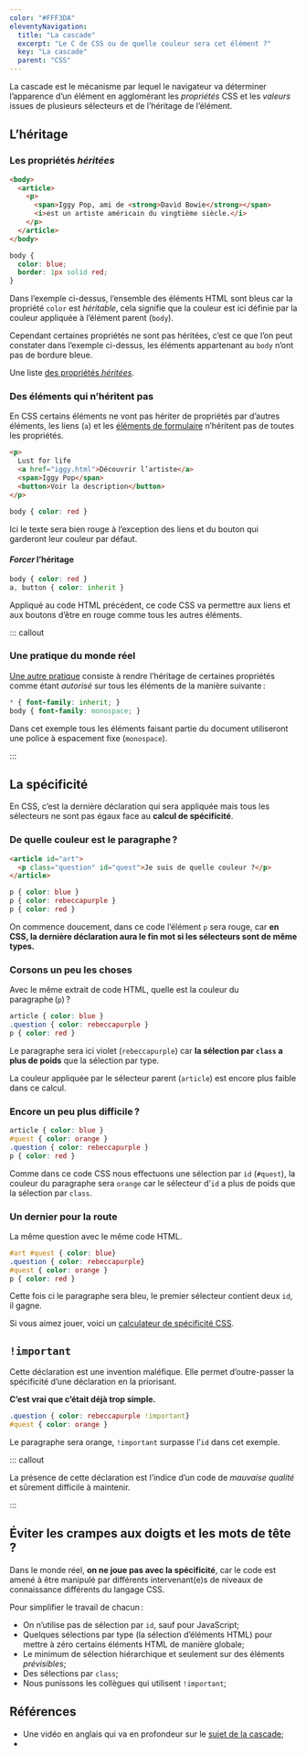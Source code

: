```yaml
---
color: "#FFF3DA"
eleventyNavigation:
  title: "La cascade"
  excerpt: "Le C de CSS ou de quelle couleur sera cet élément ?"
  key: "La cascade"
  parent: "CSS"
---
```


La cascade est le mécanisme par lequel le navigateur va déterminer l’apparence d’un élément en agglomérant les *propriétés* CSS et les *valeurs* issues de plusieurs sélecteurs et de l’héritage de l’élément.

<!-- Par défaut en CSS, c’est le dernier sélecteur qui a raison (le dernier dans le code) mais des sélecteurs différents peuvent avoir une priorité différente dans ce mécanisme de calcul, c’est **la spécificité**. -->

## L’héritage

### Les propriétés *héritées*

```html
<body>
  <article>
    <p>
      <span>Iggy Pop, ami de <strong>David Bowie</strong></span>
      <i>est un artiste américain du vingtième siècle.</i>
    </p>
  </article>
</body>
```

```css
body {
  color: blue;
  border: 1px solid red;
}
```

Dans l’exemple ci-dessus, l’ensemble des éléments HTML sont bleus car la propriété `color` est *héritable*, cela signifie que la couleur est ici définie par la couleur appliquée à l’élément parent (`body`).

Cependant certaines propriétés ne sont pas héritées, c’est ce que l’on peut constater dans l’exemple ci-dessus, les éléments appartenant au `body` n’ont pas de bordure bleue.

Une liste [des propriétés *héritées*](https://gist.github.com/dcneiner/1137601).

### Des éléments qui n’héritent pas

En CSS certains éléments ne vont pas hériter de propriétés par d’autres éléments, les liens (`a`) et les [éléments de formulaire](https://developer.mozilla.org/fr/docs/Learn/Forms/Your_first_form) n’héritent pas de toutes les propriétés.

```html
<p>
  Lust for life
  <a href="iggy.html">Découvrir l’artiste</a>
  <span>Iggy Pop</span>
  <button>Voir la description</button>
</p>
```

```css
body { color: red }
```

Ici le texte sera bien rouge à l’exception des liens et du bouton qui garderont leur couleur par défaut.

#### *Forcer* l’héritage

```css
body { color: red }
a, button { color: inherit }
```

Appliqué au code HTML précédent, ce code CSS va permettre aux liens et aux boutons d’être en rouge comme tous les autres éléments.

::: callout

### Une pratique du monde réel

[Une autre pratique](https://necolas.github.io/normalize.css/) consiste à rendre l’héritage de certaines propriétés comme étant *autorisé* sur tous les éléments de la manière suivante :

```css
* { font-family: inherit; }
body { font-family: monospace; }
```

Dans cet exemple tous les éléments faisant partie du document utiliseront une police à espacement fixe (`monospace`).

:::

## La spécificité

En CSS, c’est la dernière déclaration qui sera appliquée mais tous les sélecteurs ne sont pas égaux face au **calcul de spécificité**.

### De quelle couleur est le paragraphe ?

```html
<article id="art">
  <p class="question" id="quest">Je suis de quelle couleur ?</p>
</article>
```

```css
p { color: blue }
p { color: rebeccapurple }
p { color: red }
```

On commence doucement, dans ce code l’élément `p` sera rouge, car **en CSS, la dernière déclaration aura le fin mot si les sélecteurs sont de même types.**

### Corsons un peu les choses

Avec le même extrait de code HTML, quelle est la couleur du paragraphe (`p`) ? 

```css
article { color: blue }
.question { color: rebeccapurple }
p { color: red }
```

Le paragraphe sera ici violet (`rebeccapurple`) car **la sélection par `class` a plus de poids** que la sélection par type.

La couleur appliquée par le sélecteur parent (`article`) est encore plus faible dans ce calcul.

### Encore un peu plus difficile ?

```css
article { color: blue }
#quest { color: orange }
.question { color: rebeccapurple }
p { color: red }
```

Comme dans ce code CSS nous effectuons une sélection par `id` (`#quest`), la couleur du paragraphe sera `orange` car le sélecteur d’`id` a plus de poids que la sélection par `class`.

### Un dernier pour la route

La même question avec le même code HTML.

```css
#art #quest { color: blue}
.question { color: rebeccapurple}
#quest { color: orange }
p { color: red }
```

Cette fois ci le paragraphe sera bleu, le premier sélecteur contient deux `id`, il gagne.

Si vous aimez jouer, voici un [calculateur de spécificité CSS](https://specificity.keegan.st/).

## `!important`

Cette déclaration est une invention maléfique. Elle permet d’outre-passer la spécificité d’une déclaration en la priorisant. 

**C’est vrai que c’était déjà trop simple.**

```css
.question { color: rebeccapurple !important}
#quest { color: orange }
```

Le paragraphe sera orange, `!important` surpasse l’`id` dans cet exemple.

::: callout

La présence de cette déclaration est l’indice d’un code de *mauvaise qualité* et sûrement difficile à maintenir.

:::

## Éviter les crampes aux doigts et les mots de tête ?

Dans le monde réel, **on ne joue pas avec la spécificité**, car le code est amené à être manipulé par différents intervenant(e)s de niveaux de connaissance différents du langage CSS.

Pour simplifier le travail de chacun :

- On n’utilise pas de sélection par `id`, sauf pour JavaScript;
- Quelques sélections par type (la sélection d’éléments HTML) pour mettre à zéro certains éléments HTML de manière globale;
- Le minimum de sélection hiérarchique et seulement sur des éléments *prévisibles*;
- Des sélections par `class`;
- Nous punissons les collègues qui utilisent `!important`;

## Références

- Une vidéo en anglais qui va en profondeur sur le [sujet de la cascade](https://www.youtube.com/watch?v=lrivS7K1LcY;);
- 
